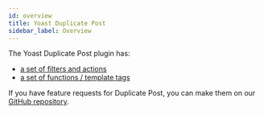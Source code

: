 ```yaml
---
id: overview
title: Yoast Duplicate Post
sidebar_label: Overview
---
```


The Yoast Duplicate Post plugin has:
 
 * [a set of filters and actions](filters-actions.md)
 * [a set of functions / template tags](functions-template-tags.md)
 
If you have feature requests for Duplicate Post, you can make them on our [GitHub repository](https://github.com/Yoast/duplicate-post). 
